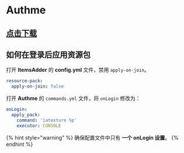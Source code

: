 # Authme

## [点击下载](https://www.spigotmc.org/resources/authmereloaded.6269/)

## 如何在登录后应用资源包

打开 **ItemsAdder** 的 **config.yml** 文件，禁用 `apply-on-join`。

```yaml
resource-pack:
  apply-on-join: false
```

打开 **Authme** 的 `commands.yml` 文件，将 `onLogin` 修改为：

```yaml
onLogin:
  apply_pack:
    command: 'iatexture %p'
    executor: CONSOLE
```

{% hint style="warning" %}
确保配置文件中只有 **一个 onLogin 设置**。
{% endhint %}
